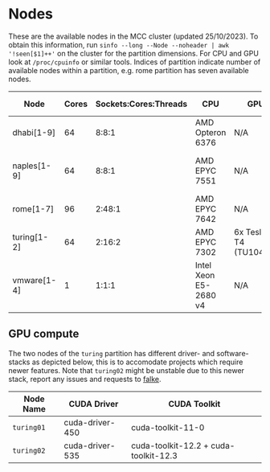 # Nodes
These are the available nodes in the MCC cluster (updated 25/10/2023).
To obtain this information, run `sinfo --long --Node --noheader | awk '!seen[$1]++'` on the cluster for the partition dimensions. For CPU and GPU look at `/proc/cpuinfo` or similar tools.
Indices of partition indicate number of available nodes within a partition, e.g. rome partition has seven available nodes.

| Node      	| Cores 	| Sockets:Cores:Threads 	| CPU 			| GPU 			| Memory GB 	| OS 				| Python |
| - 		| - 		| - 				| - 			| - 			| -		| - 				| - |
| dhabi[1-9]   	|  64  		|  8:8:1 			| AMD Opteron 6376 	| N/A 			| 1000 		| Ubuntu 18.04.5 bionic 	| 2.7.18, 3.8.6, 3.9.2 |
| naples[1-9]  	|  64  		|  8:8:1 			| AMD EPYC 7551 	| N/A 			| 500  		| Debian oldstable-updates sid 	| 2.7.18, 3.8.6, 3.9.2 |
| rome[1-7]    	|  96  		| 2:48:1 			| AMD EPYC 7642 	| N/A 			| 1000 		| Ubuntu 20.04 focal 		| 2.7.18, 3.8.10 | 
| turing[1-2]  	|  64  		| 2:16:2 			| AMD EPYC 7302 	| 6x Tesla T4 (TU104GL) | 500  		| Ubuntu 20.04 focal 		| 2.7.18, 3.8.10 |
| vmware[1-4]  	|   1  		|  1:1:1 			| Intel Xeon E5-2680 v4 | N/A 			| 1 		| Ubuntu 18.04.5 bionic 	| N/A | 


## GPU compute
The two nodes of the `turing` partition has different driver- and software-stacks as depicted below, this is to accomodate projects which require newer features. 
Note that `turing02` might be unstable due to this newer stack, report any issues and requests to [falke](mailto:falkeboc@cs.aau.dk).

| Node Name  | CUDA Driver  | CUDA Toolkit       |
|------------|--------------|--------------------|
| `turing01` | cuda-driver-450 | cuda-toolkit-11-0    |
| `turing02` | cuda-driver-535 | cuda-toolkit-12.2 + cuda-toolkit-12.3 |
